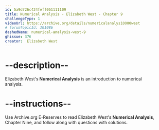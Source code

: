 ```yaml
---
id: 5a9d726c424feff051111109
title: Numerical Analysis - Elizabeth West - Chapter 9
challengeType: 1
videoUrl: https://archive.org/details/numericalanalysi0000west
# forumTopicId: 301086
dashedName: numerical-analysis-west-9
ghissue: 376
creator:  Elizabeth West
---
```


# --description--

Elizabeth West's __Numerical Analysis__ is an introduction to numerical analysis.

# --instructions--

Use Archive.org E-Reserves to read Elizabeth West's __Numerical Analysis__, Chapter Nine, and follow along with questions with solutions. 